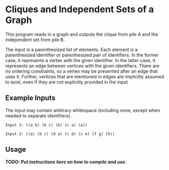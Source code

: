 # Cliques and Independent Sets of a Graph

This program reads in a graph and outputs the clique from pile A 
and the independent set from pile B.

The input is a parenthesized list of elements. Each element is a 
parenthesized identifier or parenthesized pair of identifiers. 
In the former case, it represents a vertex with the given 
identifier. In the latter case, it represents an edge between 
vertices with the given identifiers. There are no ordering 
constraints, so a vertex may be presented after an edge that 
uses it. Further, vertices that are mentioned in edges are 
implicitly assumed to exist, even if they are not explicitly provided in the input

## Example Inputs

The input may contain arbitrary whitespace (including none, except when needed to separate identifiers).

```
Input 1: ((a b) (b c) (b) (c a) (a))

Input 2: ((a) (b c) (d a) (c d) (c e) (f g) (h))
```

## Usage

***TODO: Put instructions here on how to compile and use.***